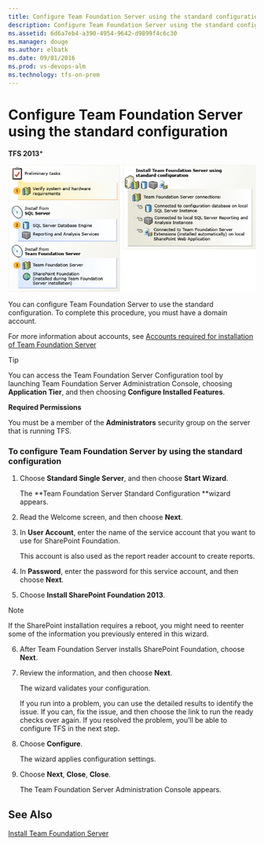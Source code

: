 ```yaml
---
title: Configure Team Foundation Server using the standard configuration
description: Configure Team Foundation Server using the standard configuration
ms.assetid: 6d6a7eb4-a390-4954-9642-d9899f4c6c30
ms.manager: douge
ms.author: elbatk
ms.date: 09/01/2016
ms.prod: vs-devops-alm
ms.technology: tfs-on-prem
---
```


# Configure Team Foundation Server using the standard configuration

**TFS 2013***

![Standard configuration on single server](../_img/std-config-intro.png)

You can configure Team Foundation Server to use the standard configuration. To complete this procedure, you must have a domain account. 

For more information about accounts, see [Accounts required for installation of Team Foundation Server](../../../accounts/requirements.md#accounts)

> [!TIP]
> You can access the Team Foundation Server Configuration tool by launching Team Foundation Server Administration Console, choosing **Application Tier**, and then choosing **Configure Installed Features**.

**Required Permissions**

You must be a member of the **Administrators** security group on the server that is running TFS. 

### To configure Team Foundation Server by using the standard configuration

1.  Choose **Standard Single Server**, and then choose **Start Wizard**.

    The **Team Foundation Server Standard Configuration **wizard appears.

2.  Read the Welcome screen, and then choose **Next**.

3.  In **User Account**, enter the name of the service account that you want to use for SharePoint Foundation.

    This account is also used as the report reader account to create reports.

4.  In **Password**, enter the password for this service account, and then choose **Next**.

5.  Choose **Install SharePoint Foundation 2013**.

> [!NOTE]
> If the SharePoint installation requires a reboot, you might need to reenter some of the information you previously entered in this wizard.

6.  After Team Foundation Server installs SharePoint Foundation, choose **Next**.

7.  Review the information, and then choose **Next**.

    The wizard validates your configuration.

    If you run into a problem, you can use the detailed results to identify the issue. If you can, fix the issue, and then choose the link to run the ready checks over again. If you resolved the problem, you’ll be able to configure TFS in the next step.

8.  Choose **Configure**.

    The wizard applies configuration settings.

9.  Choose **Next**, **Close**, **Close**.

    The Team Foundation Server Administration Console appears.

## See Also

[Install Team Foundation Server](../get-started.md) 

